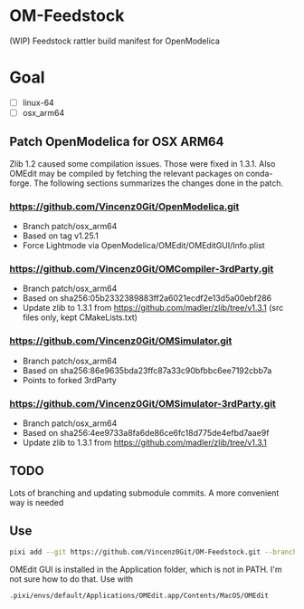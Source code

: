 # OM-Feedstock

(WIP) Feedstock rattler build manifest for OpenModelica

# Goal

- [ ] linux-64
- [ ] osx_arm64

## Patch OpenModelica for OSX ARM64

Zlib 1.2 caused some compilation issues. Those were fixed in 1.3.1. Also OMEdit may be compiled by fetching the relevant packages on conda-forge. The following sections summarizes the changes done in the patch.

### https://github.com/Vincenz0Git/OpenModelica.git

- Branch patch/osx_arm64
- Based on tag v1.25.1
- Force Lightmode via OpenModelica/OMEdit/OMEditGUI/Info.plist

### https://github.com/Vincenz0Git/OMCompiler-3rdParty.git

- Branch patch/osx_arm64
- Based on sha256:05b2332389883ff2a6021ecdf2e13d5a00ebf286
- Update zlib to 1.3.1 from https://github.com/madler/zlib/tree/v1.3.1 (src files only, kept CMakeLists.txt)

### https://github.com/Vincenz0Git/OMSimulator.git

- Branch patch/osx_arm64
- Based on sha256:86e9635bda23ffc87a33c90bfbbc6ee7192cbb7a
- Points to forked 3rdParty

### https://github.com/Vincenz0Git/OMSimulator-3rdParty.git

- Branch patch/osx_arm64
- Based on sha256:4ee9733a8fa6de86ce6fc18d775de4efbd7aae9f
- Update zlib to 1.3.1 from https://github.com/madler/zlib/tree/v1.3.1

## TODO

Lots of branching and updating submodule commits. A more convenient way is needed

## Use

```bash
pixi add --git https://github.com/Vincenz0Git/OM-Feedstock.git --branch osx_arm64 OpenModelica
```

OMEdit GUI is installed in the Application folder, which is not in PATH. I'm not sure how to do that. Use with

```bash
.pixi/envs/default/Applications/OMEdit.app/Contents/MacOS/OMEdit 
```
